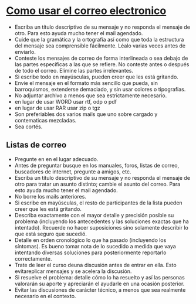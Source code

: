 # [Como usar el correo electronico](http://pastebin.com/afLKE6pY)

* Escriba un título descriptivo de su mensaje y no responda el mensaje de otro. Para esto ayuda mucho tener el mail agendado.
* Cuide que la gramática y la ortografía así como que toda la estructura del mensaje sea comprensible fácilmente. Léalo varias veces antes de enviarlo.
* Conteste los mensajes de correo de forma interlineada o sea debajo de las partes específicas a las que se refiere. No conteste antes o después de todo el correo. Elimine las partes irrelevantes.
* Si escribe todo en mayúsculas, pueden creer que les está gritando.
* Envíe el mensaje en el formato más sencillo que pueda, sin barroquismos, extenderse demaciado, y sin usar colores o tipografias.
* No adjuntar archivo a menos que sea estrictamente necesario. 
 * en lugar de usar WORD usar rtf, odp o pdf
 * en lugar de usar RAR usar zip o tgz
* Son preferiables dos varios mails que uno sobre cargado y contematicas mezcladas.
* Sea cortés.

## Listas de correo

* Pregunte en en el lugar adecuado.
* Antes de preguntar busque en los manuales, foros, listas de correo, buscadores de internet, pregunte a amigos, etc.
* Escriba un título descriptivo de su mensaje y no responda el mensaje de otro para tratar un asunto distinto; cambie el asunto del correo. Para esto ayuda mucho tener el mail agendado.
* No borre los mails anteriores.
* Si escribe en mayúsculas, el resto de participantes de la lista pueden creer que les está gritando.
* Describa exactamente con el mayor detalle y precisión posible su problema (incluyendo los antecedentes y las soluciones exactas que ha intentado). Recuerde no hacer suposiciones sino solamente describir lo que está seguro que sucedió.
* Detalle en orden cronológico lo que ha pasado (incluyendo los síntomas). Es bueno tomar nota de lo sucedido a medida que vaya intentando diversas soluciones para posteriormente reportarlo correctamente.
* Trate de leer el curso deuna discusión antes de entrar en ella. Esto evitareplicar mensajes y se acelera la discusión.
* Si resuelve el problema: detalle cómo lo ha resuelto y así las personas valorarán su aporte y apreciarán el ayudarle en una ocasión posterior.
* Evitar las discusiones de carácter técnico, a menos que sea realmente necesario en el contexto.
